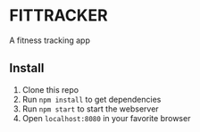 # FITTRACKER
A fitness tracking app

## Install
1. Clone this repo
1. Run `npm install` to get dependencies
1. Run `npm start` to start the webserver 
1. Open `localhost:8080` in your favorite browser
